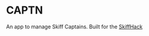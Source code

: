 CAPTN
=====

An app to manage Skiff Captains. Built for the [SkiffHack][#skak]

[#skak]: https://github.com/skiffhack/SkiffHack/wiki
